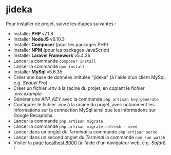 # jideka

Pour installer ce projet, suivre les étapes suivantes :
- Installer **PHP** v7.1.8
- Installer **NodeJS** v6.10.3
- Installer **Composer** (pour les packages PHP)
- Installer **NPM** (pour les packages JavaScript)
- Installer **Laravel Framework** v5.4.36
- Lancer la commande `composer install`
- Lancer la commande `npm install`
- Installer **MySql** v5.6.35
- Créer une base de données intitulée "jideka" (à l'aide d'un client MySql, e.g. _Sequel Pro_)
- Créer un fichier _.env_ à la racine du projet, en copiant le fichier _.env.example_ 
- Générer une _APP_KEY_ avec la commande `php artisan key:generate`
- Configurer le fichier _.env_ à la racine du projet, avec notamment les informations sur la connection MySql ainsi que les informations sur Google Recaptcha
- Lancer la commande `php artisan migrate`
- Lancer la commande `php artisan migrate:refresh --seed`
- Lancer dans un onglet du _Terminal_ la commande `php artisan serve`
- Lancer dans un second onglet du _Terminal_ la commande `npm run watch`
- Visiter la page [localhost:8000](localhost:8000) (à l'aide d'un navigateur web, e.g. _Safari_) !

